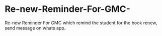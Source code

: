 # Re-new-Reminder-For-GMC-
Re-new Reminder For GMC  which remind the student for the book renew, send message on whats app.
